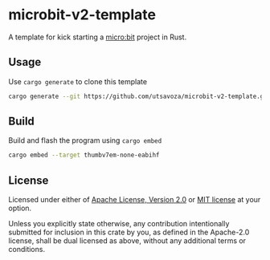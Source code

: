 # microbit-v2-template

A template for kick starting a [micro:bit](https://microbit.org/new-microbit/) project in Rust.

## Usage

Use `cargo generate` to clone this template
```bash
cargo generate --git https://github.com/utsavoza/microbit-v2-template.git --name led-roulette
```

## Build

Build and flash the program using `cargo embed`
```bash
cargo embed --target thumbv7em-none-eabihf
```

## License

Licensed under either of <a href="LICENSE-APACHE">Apache License, Version
2.0</a> or <a href="LICENSE-MIT">MIT license</a> at your option.

Unless you explicitly state otherwise, any contribution intentionally submitted
for inclusion in this crate by you, as defined in the Apache-2.0 license, shall
be dual licensed as above, without any additional terms or conditions.
